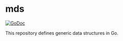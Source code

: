 # mds

[![GoDoc](https://img.shields.io/static/v1?label=godoc&message=reference&color=green)](https://pkg.go.dev/github.com/creachadair/mds)

This repository defines generic data structures in Go.
